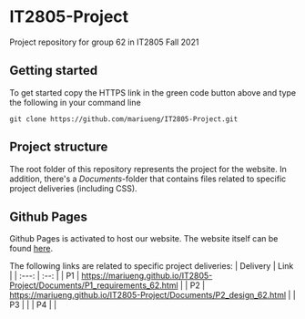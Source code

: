 # IT2805-Project
Project repository for group 62 in IT2805 Fall 2021

## Getting started
To get started copy the HTTPS link in the green code button above and type the following in your command line
```
git clone https://github.com/mariueng/IT2805-Project.git
```

## Project structure
The root folder of this repository represents the project for the website. In addition, there's a *Documents*-folder  that contains files related to specific project deliveries (including CSS).

## Github Pages
Github Pages is activated to host our website. The website itself can be found [here](https://mariueng.github.io/IT2805-Project/index.html "Project 62 website").

The following links are related to specific project deliveries:
| Delivery | Link |
| :---:    | :--: |
| P1  |   https://mariueng.github.io/IT2805-Project/Documents/P1_requirements_62.html   |
| P2  |   https://mariueng.github.io/IT2805-Project/Documents/P2_design_62.html   |
| P3  |      |
| P4  |      |